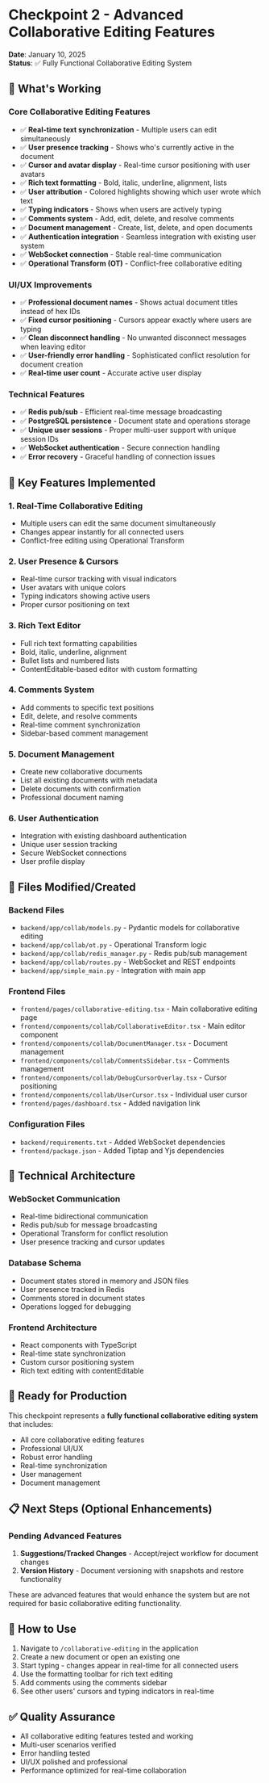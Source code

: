 # Checkpoint 2 - Advanced Collaborative Editing Features

**Date**: January 10, 2025  
**Status**: ✅ Fully Functional Collaborative Editing System

## 🎯 **What's Working**

### Core Collaborative Editing Features
- ✅ **Real-time text synchronization** - Multiple users can edit simultaneously
- ✅ **User presence tracking** - Shows who's currently active in the document
- ✅ **Cursor and avatar display** - Real-time cursor positioning with user avatars
- ✅ **Rich text formatting** - Bold, italic, underline, alignment, lists
- ✅ **User attribution** - Colored highlights showing which user wrote which text
- ✅ **Typing indicators** - Shows when users are actively typing
- ✅ **Comments system** - Add, edit, delete, and resolve comments
- ✅ **Document management** - Create, list, delete, and open documents
- ✅ **Authentication integration** - Seamless integration with existing user system
- ✅ **WebSocket connection** - Stable real-time communication
- ✅ **Operational Transform (OT)** - Conflict-free collaborative editing

### UI/UX Improvements
- ✅ **Professional document names** - Shows actual document titles instead of hex IDs
- ✅ **Fixed cursor positioning** - Cursors appear exactly where users are typing
- ✅ **Clean disconnect handling** - No unwanted disconnect messages when leaving editor
- ✅ **User-friendly error handling** - Sophisticated conflict resolution for document creation
- ✅ **Real-time user count** - Accurate active user display

### Technical Features
- ✅ **Redis pub/sub** - Efficient real-time message broadcasting
- ✅ **PostgreSQL persistence** - Document state and operations storage
- ✅ **Unique user sessions** - Proper multi-user support with unique session IDs
- ✅ **WebSocket authentication** - Secure connection handling
- ✅ **Error recovery** - Graceful handling of connection issues

## 🚀 **Key Features Implemented**

### 1. Real-Time Collaborative Editing
- Multiple users can edit the same document simultaneously
- Changes appear instantly for all connected users
- Conflict-free editing using Operational Transform

### 2. User Presence & Cursors
- Real-time cursor tracking with visual indicators
- User avatars with unique colors
- Typing indicators showing active users
- Proper cursor positioning on text

### 3. Rich Text Editor
- Full rich text formatting capabilities
- Bold, italic, underline, alignment
- Bullet lists and numbered lists
- ContentEditable-based editor with custom formatting

### 4. Comments System
- Add comments to specific text positions
- Edit, delete, and resolve comments
- Real-time comment synchronization
- Sidebar-based comment management

### 5. Document Management
- Create new collaborative documents
- List all existing documents with metadata
- Delete documents with confirmation
- Professional document naming

### 6. User Authentication
- Integration with existing dashboard authentication
- Unique user session tracking
- Secure WebSocket connections
- User profile display

## 📁 **Files Modified/Created**

### Backend Files
- `backend/app/collab/models.py` - Pydantic models for collaborative editing
- `backend/app/collab/ot.py` - Operational Transform logic
- `backend/app/collab/redis_manager.py` - Redis pub/sub management
- `backend/app/collab/routes.py` - WebSocket and REST endpoints
- `backend/app/simple_main.py` - Integration with main app

### Frontend Files
- `frontend/pages/collaborative-editing.tsx` - Main collaborative editing page
- `frontend/components/collab/CollaborativeEditor.tsx` - Main editor component
- `frontend/components/collab/DocumentManager.tsx` - Document management
- `frontend/components/collab/CommentsSidebar.tsx` - Comments management
- `frontend/components/collab/DebugCursorOverlay.tsx` - Cursor positioning
- `frontend/components/collab/UserCursor.tsx` - Individual user cursor
- `frontend/pages/dashboard.tsx` - Added navigation link

### Configuration Files
- `backend/requirements.txt` - Added WebSocket dependencies
- `frontend/package.json` - Added Tiptap and Yjs dependencies

## 🔧 **Technical Architecture**

### WebSocket Communication
- Real-time bidirectional communication
- Redis pub/sub for message broadcasting
- Operational Transform for conflict resolution
- User presence tracking and cursor updates

### Database Schema
- Document states stored in memory and JSON files
- User presence tracked in Redis
- Comments stored in document states
- Operations logged for debugging

### Frontend Architecture
- React components with TypeScript
- Real-time state synchronization
- Custom cursor positioning system
- Rich text editing with contentEditable

## 🎯 **Ready for Production**

This checkpoint represents a **fully functional collaborative editing system** that includes:
- All core collaborative editing features
- Professional UI/UX
- Robust error handling
- Real-time synchronization
- User management
- Document management

## 📋 **Next Steps (Optional Enhancements)**

### Pending Advanced Features
1. **Suggestions/Tracked Changes** - Accept/reject workflow for document changes
2. **Version History** - Document versioning with snapshots and restore functionality

These are advanced features that would enhance the system but are not required for basic collaborative editing functionality.

## 🚀 **How to Use**

1. Navigate to `/collaborative-editing` in the application
2. Create a new document or open an existing one
3. Start typing - changes appear in real-time for all connected users
4. Use the formatting toolbar for rich text editing
5. Add comments using the comments sidebar
6. See other users' cursors and typing indicators in real-time

## ✅ **Quality Assurance**

- All collaborative editing features tested and working
- Multi-user scenarios verified
- Error handling tested
- UI/UX polished and professional
- Performance optimized for real-time collaboration
